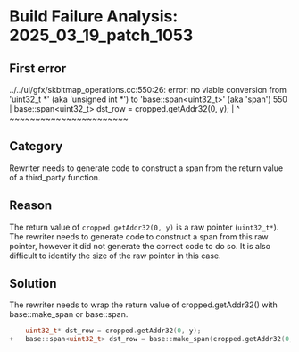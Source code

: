 # Build Failure Analysis: 2025_03_19_patch_1053

## First error

../../ui/gfx/skbitmap_operations.cc:550:26: error: no viable conversion from 'uint32_t *' (aka 'unsigned int *') to 'base::span<uint32_t>' (aka 'span<unsigned int>')
  550 |     base::span<uint32_t> dst_row = cropped.getAddr32(0, y);
      |                          ^         ~~~~~~~~~~~~~~~~~~~~~~~

## Category
Rewriter needs to generate code to construct a span from the return value of a third_party function.

## Reason
The return value of `cropped.getAddr32(0, y)` is a raw pointer (`uint32_t*`). The rewriter needs to generate code to construct a span from this raw pointer, however it did not generate the correct code to do so. It is also difficult to identify the size of the raw pointer in this case.

## Solution
The rewriter needs to wrap the return value of cropped.getAddr32() with base::make_span or base::span.

```c++
-   uint32_t* dst_row = cropped.getAddr32(0, y);
+   base::span<uint32_t> dst_row = base::make_span(cropped.getAddr32(0, y), cropped.width());